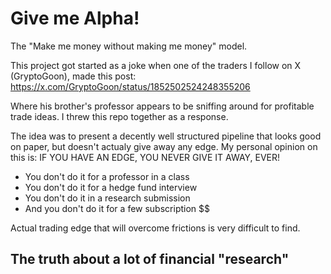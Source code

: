 # Give me Alpha!
The "Make me money without making me money" model. 

This project got started as a joke when one of the traders I follow on X (GryptoGoon), made this post:
https://x.com/GryptoGoon/status/1852502524248355206

Where his brother's professor appears to be sniffing around for profitable trade ideas.
I threw this repo together as a response.

The idea was to present a decently well structured pipeline that looks good on paper, but doesn't actualy give away any edge.
My personal opinion on this is:
IF YOU HAVE AN EDGE, YOU NEVER GIVE IT AWAY, EVER!
- You don't do it for a professor in a class
- You don't do it for a hedge fund interview
- You don't do it in a research submission
- And you don't do it for a few subscription $$  

Actual trading edge that will overcome frictions is very difficult to find.

## The truth about a lot of financial "research"


